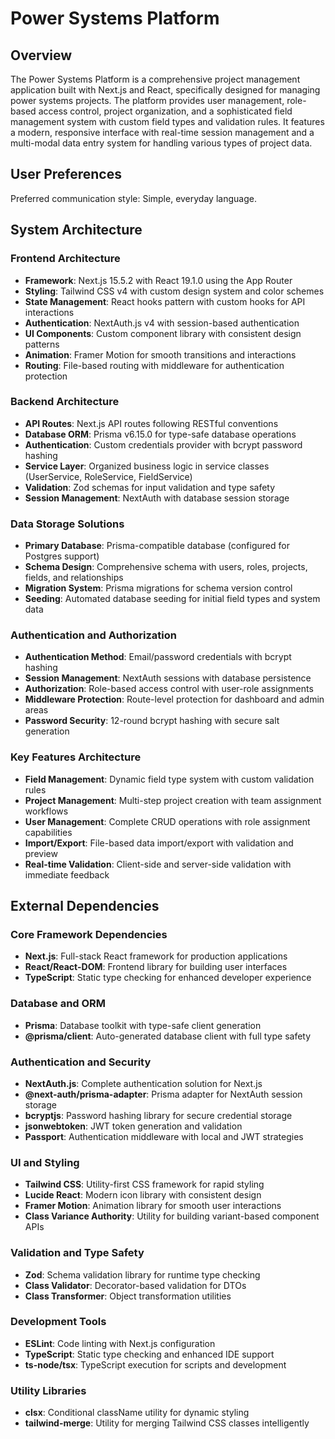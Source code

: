 # Power Systems Platform

## Overview

The Power Systems Platform is a comprehensive project management application built with Next.js and React, specifically designed for managing power systems projects. The platform provides user management, role-based access control, project organization, and a sophisticated field management system with custom field types and validation rules. It features a modern, responsive interface with real-time session management and a multi-modal data entry system for handling various types of project data.

## User Preferences

Preferred communication style: Simple, everyday language.

## System Architecture

### Frontend Architecture
- **Framework**: Next.js 15.5.2 with React 19.1.0 using the App Router
- **Styling**: Tailwind CSS v4 with custom design system and color schemes
- **State Management**: React hooks pattern with custom hooks for API interactions
- **Authentication**: NextAuth.js v4 with session-based authentication
- **UI Components**: Custom component library with consistent design patterns
- **Animation**: Framer Motion for smooth transitions and interactions
- **Routing**: File-based routing with middleware for authentication protection

### Backend Architecture
- **API Routes**: Next.js API routes following RESTful conventions
- **Database ORM**: Prisma v6.15.0 for type-safe database operations
- **Authentication**: Custom credentials provider with bcrypt password hashing
- **Service Layer**: Organized business logic in service classes (UserService, RoleService, FieldService)
- **Validation**: Zod schemas for input validation and type safety
- **Session Management**: NextAuth with database session storage

### Data Storage Solutions
- **Primary Database**: Prisma-compatible database (configured for Postgres support)
- **Schema Design**: Comprehensive schema with users, roles, projects, fields, and relationships
- **Migration System**: Prisma migrations for schema version control
- **Seeding**: Automated database seeding for initial field types and system data

### Authentication and Authorization
- **Authentication Method**: Email/password credentials with bcrypt hashing
- **Session Management**: NextAuth sessions with database persistence
- **Authorization**: Role-based access control with user-role assignments
- **Middleware Protection**: Route-level protection for dashboard and admin areas
- **Password Security**: 12-round bcrypt hashing with secure salt generation

### Key Features Architecture
- **Field Management**: Dynamic field type system with custom validation rules
- **Project Management**: Multi-step project creation with team assignment workflows
- **User Management**: Complete CRUD operations with role assignment capabilities
- **Import/Export**: File-based data import/export with validation and preview
- **Real-time Validation**: Client-side and server-side validation with immediate feedback

## External Dependencies

### Core Framework Dependencies
- **Next.js**: Full-stack React framework for production applications
- **React/React-DOM**: Frontend library for building user interfaces
- **TypeScript**: Static type checking for enhanced developer experience

### Database and ORM
- **Prisma**: Database toolkit with type-safe client generation
- **@prisma/client**: Auto-generated database client with full type safety

### Authentication and Security
- **NextAuth.js**: Complete authentication solution for Next.js
- **@next-auth/prisma-adapter**: Prisma adapter for NextAuth session storage
- **bcryptjs**: Password hashing library for secure credential storage
- **jsonwebtoken**: JWT token generation and validation
- **Passport**: Authentication middleware with local and JWT strategies

### UI and Styling
- **Tailwind CSS**: Utility-first CSS framework for rapid styling
- **Lucide React**: Modern icon library with consistent design
- **Framer Motion**: Animation library for smooth user interactions
- **Class Variance Authority**: Utility for building variant-based component APIs

### Validation and Type Safety
- **Zod**: Schema validation library for runtime type checking
- **Class Validator**: Decorator-based validation for DTOs
- **Class Transformer**: Object transformation utilities

### Development Tools
- **ESLint**: Code linting with Next.js configuration
- **TypeScript**: Static type checking and enhanced IDE support
- **ts-node/tsx**: TypeScript execution for scripts and development

### Utility Libraries
- **clsx**: Conditional className utility for dynamic styling
- **tailwind-merge**: Utility for merging Tailwind CSS classes intelligently